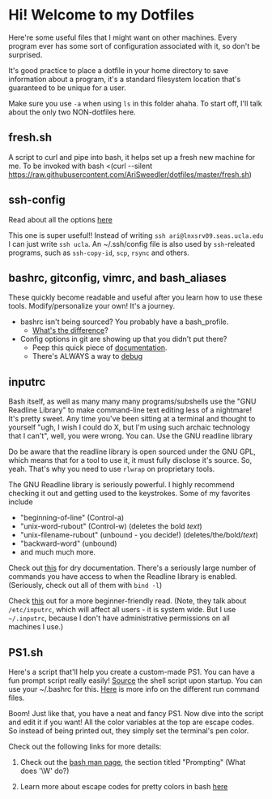 # Hi! Welcome to my Dotfiles

Here're some useful files that I might want on other machines. Every
program ever has some sort of configuration associated with it, so don't
be surprised.

It's good practice to place a dotfile in your home directory to save
information about a program, it's a standard filesystem location that's
guaranteed to be unique for a user.

Make sure you use `-a` when using `ls` in this folder ahaha. To start off, I'll talk about the only two NON-dotfiles here.

## fresh.sh
A script to curl and pipe into bash, it helps set up a fresh new machine for
me. To be invoked with bash <(curl --silent
https://raw.githubusercontent.com/AriSweedler/dotfiles/master/fresh.sh)

## ssh-config
Read about all the options [here](https://www.ssh.com/ssh/config/)

This one is super useful!! Instead of writing
`ssh ari@lnxsrv09.seas.ucla.edu` I can just write `ssh ucla`.
An ~/.ssh/config file is also used by `ssh`-releated programs, such as
`ssh-copy-id`, `scp`, `rsync` and others.

## bashrc, gitconfig, vimrc, and bash_aliases
These quickly become readable and useful after you learn how to use
these tools. Modify/personalize your own! It's a journey.

 * bashrc isn't being sourced? You probably have a bash_profile.
    * [What's the difference](https://serverfault.com/questions/261802/what-are-the-functional-differences-between-profile-bash-profile-and-bashrc)?
 * Config options in git are showing up that you didn't put there?
    * Peep this quick piece of [documentation](https://git-scm.com/docs/git-config#git-config---global).
    * There's ALWAYS a way to [debug](https://git-scm.com/docs/git-config#git-config---show-origin)

## inputrc
Bash itself, as well as many many many programs/subshells use the "GNU
Readline Library" to make command-line text editing less of a nightmare!
It's pretty sweet. Any time you've been sitting at a terminal and
thought to yourself "ugh, I wish I could do X, but I'm using such
archaic technology that I can't", well, you were wrong. You can. Use the
GNU readline library

Do be aware that the readline library is open sourced under the GNU GPL,
which means that for a tool to use it, it must fully disclose it's
source. So, yeah. That's why you need to use `rlwrap` on proprietary
tools.

The GNU Readline library is seriously powerful. I highly recommend
checking it out and getting used to the keystrokes. Some of my favorites
include
 * "beginning-of-line" (Control-a)
 * "unix-word-rubout" (Control-w) (deletes the bold *text*)
 * "unix-filename-rubout" (unbound - you decide!) (deletes/the/bold/*text*)
 * "backward-word" (unbound)
 * and much much more.

Check out [this](https://www.gnu.org/software/bash/manual/html_node/Readline-Init-File.html) for dry documentation. There's a seriously large number of
commands you have access to when the Readline library is enabled.
(Seriously, check out all of them with `bind -l`)

Check [this](https://www.computerhope.com/unix/bash/bind.htm) out for a
more beginner-friendly read. (Note, they talk about `/etc/inputrc`,
which will affect all users - it is system wide. But I use `~/.inputrc`,
because I don't have administrative permissions on all machines I use.)

## PS1.sh

Here's a script that'll help you create a custom-made PS1. You can have a fun prompt script really easily! [Source](https://stackoverflow.com/questions/45761508/whats-the-difference-between-script-or-source-script-bash-script) the shell script upon startup. You can use your ~/.bashrc for this. [Here](https://unix.stackexchange.com/questions/129143/what-is-the-purpose-of-bashrc-and-how-does-it-work) is more info on the different run command files.

Boom! Just like that, you have a neat and fancy PS1. Now dive into the script and edit it if you want! All the color variables at the top are escape codes. So instead of being printed out, they simply set the terminal's pen color.

Check out the following links for more details:

1. Check out the [bash man page](https://linux.die.net/man/1/bash), the section titled "Prompting" (What does '\W' do?)

1. Learn more about escape codes for pretty colors in bash [here](https://misc.flogisoft.com/bash/tip_colors_and_formatting)


